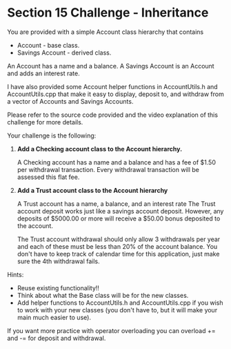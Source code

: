 # Section 15 Challenge - Inheritance

You are provided with a simple Account class hierarchy that contains
- Account - base class.
- Savings Account - derived class.

An Account has a name and a balance. A Savings Account is an Account and adds an interest rate.

I have also provided some Account helper functions in AccountUtils.h and AccountUtils.cpp
that make it easy to display, deposit to, and withdraw from a vector of Accounts and Savings Accounts.

Please refer to the source code provided and the video explanation of this challenge for more details.

Your challenge is the following:

1. **Add a Checking account class to the Account hierarchy.**

    A Checking account has a name and a balance and has a fee of $1.50 per withdrawal transaction. Every withdrawal transaction will be assessed this flat fee.

2. **Add a Trust account class to the Account hierarchy**

    A Trust account has a name, a balance, and an interest rate The Trust account deposit works just like a savings account deposit. However, any deposits of $5000.00 or more will receive a $50.00 bonus deposited to the account.
    
    The Trust account withdrawal should only allow 3 withdrawals per year and each of these must be less than 20% of the account balance. You don't have to keep track of calendar time for this application, just make sure the 4th withdrawal fails.
    
Hints:
- Reuse existing functionality!!
- Think about what the Base class will be for the new classes.
- Add helper functions to AccountUtils.h and AccountUtils.cpp if you wish to work with your new classes (you don't have to, but it will make your main much easier to use).

If you want more practice with operator overloading you can overload += and -= for deposit and withdrawal.
